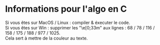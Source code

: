 # Informations pour l'algo en C

Si vous êtes sur MacOS / Linux : compiler & éxecuter le code.<br>
Si vous êtes sur Win : supprimer les "\e[0;33m" aux lignes : 68 / 78 / 116 / 158 / 175 / 188 / 977 / 1025.<br>Cela sert à mettre de la couleur au texte.
 
 
